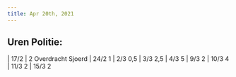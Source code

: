 ```yaml
---
title: Apr 20th, 2021
---
```


## Uren Politie:
| 17/2 | 2 Overdracht Sjoerd
| 24/2 1
| 2/3   0,5
| 3/3   2,5
| 4/3   5
| 9/3   2
| 10/3  4
| 11/3  2
| 15/3  2
